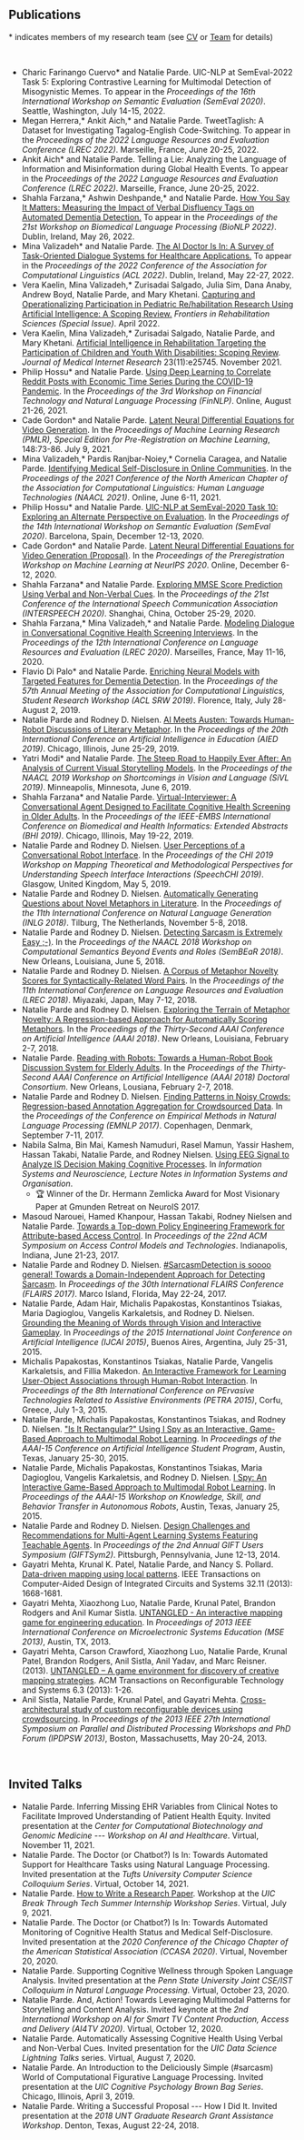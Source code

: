 ## Publications

\* indicates members of my research team (see [CV](http://www.natalieparde.com/files/cv.pdf) or [Team](team.html) for details)

&nbsp;  

* Charic Farinango Cuervo* and Natalie Parde. UIC-NLP at SemEval-2022 Task 5: Exploring Contrastive Learning for 
Multimodal Detection of Misogynistic Memes. To appear in the *Proceedings of the 16th International Workshop on Semantic Evaluation (SemEval 2020)*. Seattle, Washington, July 14-15, 2022.
* Megan Herrera,* Ankit Aich,* and Natalie Parde. TweetTaglish: A Dataset for Investigating Tagalog-English Code-Switching. To appear in the *Proceedings of the 2022 Language Resources and Evaluation Conference (LREC 2022)*. Marseille, France, June 20-25, 2022.
* Ankit Aich* and Natalie Parde. Telling a Lie: Analyzing the Language of Information and Misinformation during Global Health Events. To appear in the *Proceedings of the 2022 Language Resources and Evaluation Conference (LREC 2022)*. Marseille, France, June 20-25, 2022.
* Shahla Farzana,* Ashwin Deshpande,* and Natalie Parde. [How You Say It Matters: Measuring the Impact of Verbal Disfluency Tags on Automated Dementia Detection.](https://www.natalieparde.com/files/bionlp2022_farzana_et_al.pdf) To appear in the *Proceedings of the 21st Workshop on Biomedical Language Processing (BioNLP 2022)*. Dublin, Ireland, May 26, 2022.
* Mina Valizadeh* and Natalie Parde. [The AI Doctor Is In: A Survey of Task-Oriented Dialogue Systems for Healthcare Applications.](https://www.natalieparde.com/files/acl2022_valizadeh_parde.pdf) To appear in the *Proceedings of the 2022 Conference of the Association for Computational Linguistics (ACL 2022)*. Dublin, Ireland, May 22-27, 2022.
* Vera Kaelin, Mina Valizadeh,* Zurisadai Salgado, Julia Sim, Dana Anaby, Andrew Boyd, Natalie Parde, and Mary Khetani. [Capturing and Operationalizing Participation in Pediatric Re/habilitation Research Using Artificial Intelligence: A Scoping Review.](https://www.frontiersin.org/articles/10.3389/fresc.2022.855240/full) *Frontiers in Rehabilitation Sciences (Special Issue)*. April 2022.
* Vera Kaelin, Mina Valizadeh,* Zurisadai Salgado, Natalie Parde, and Mary Khetani. [Artificial Intelligence in Rehabilitation Targeting the Participation of Children and Youth With Disabilities: Scoping Review](https://www.jmir.org/2021/11/e25745). *Journal of Medical Internet Research* 23(11):e25745. November 2021.
* Philip Hossu* and Natalie Parde. [Using Deep Learning to Correlate Reddit Posts with Economic Time Series During the COVID-19 Pandemic](https://aclanthology.org/2021.finnlp-1.2.pdf). In the *Proceedings of the 3rd Workshop on Financial Technology and Natural Language Processing (FinNLP)*. Online, August 21-26, 2021.
* Cade Gordon* and Natalie Parde. [Latent Neural Differential Equations for Video Generation](http://proceedings.mlr.press/v148/gordon21a/gordon21a.pdf). In the *Proceedings of Machine Learning Research (PMLR), Special Edition for Pre-Registration on Machine Learning*, 148:73-86. July 9, 2021.
* Mina Valizadeh,* Pardis Ranjbar-Noiey,* Cornelia Caragea, and Natalie Parde. [Identifying Medical Self-Disclosure in Online Communities](https://www.aclweb.org/anthology/2021.naacl-main.347.pdf). In the *Proceedings of the 2021 Conference of the North American Chapter of the Association for Computational Linguistics: Human Language Technologies (NAACL 2021)*. Online, June 6-11, 2021.
* Philip Hossu* and Natalie Parde. [UIC-NLP at SemEval-2020 Task 10: Exploring an Alternate Perspective on Evaluation](https://www.aclweb.org/anthology/2020.semeval-1.223.pdf). In the *Proceedings of the 14th International Workshop on Semantic Evaluation (SemEval 2020)*. Barcelona, Spain, December 12-13, 2020.
* Cade Gordon* and Natalie Parde. [Latent Neural Differential Equations for Video Generation (Proposal)](https://preregister.science/papers_20neurips/27_paper.pdf). In the *Proceedings of the Preregistration Workshop on Machine Learning at NeurIPS 2020*. Online, December 6-12, 2020.
* Shahla Farzana* and Natalie Parde. [Exploring MMSE Score Prediction Using Verbal and Non-Verbal Cues](http://www.interspeech2020.org/uploadfile/pdf/Wed-SS-1-6-11.pdf). In the *Proceedings of the 21st Conference of the International Speech Communication Association (INTERSPEECH 2020)*. Shanghai, China, October 25-29, 2020.
* Shahla Farzana,* Mina Valizadeh,* and Natalie Parde. [Modeling Dialogue in Conversational Cognitive Health Screening Interviews](http://www.lrec-conf.org/proceedings/lrec2020/pdf/2020.lrec-1.147.pdf). In the *Proceedings of the 12th International Conference on Language Resources and Evaluation (LREC 2020)*. Marseilles, France, May 11-16, 2020.
* Flavio Di Palo* and Natalie Parde. [Enriching Neural Models with Targeted Features for Dementia Detection](https://www.aclweb.org/anthology/P19-2042.pdf). In the *Proceedings of the 57th Annual Meeting of the Association for Computational Linguistics, Student Research Workshop (ACL SRW 2019)*. Florence, Italy, July 28-August 2, 2019.
* Natalie Parde and Rodney D. Nielsen. [AI Meets Austen: Towards Human-Robot Discussions of Literary Metaphor](https://link.springer.com/chapter/10.1007/978-3-030-23207-8_40). In the *Proceedings of the 20th International Conference on Artificial Intelligence in Education (AIED 2019)*. Chicago, Illinois, June 25-29, 2019.
* Yatri Modi* and Natalie Parde. [The Steep Road to Happily Ever After: An Analysis of Current Visual Storytelling Models](https://www.aclweb.org/anthology/W19-1805). In the *Proceedings of the NAACL 2019 Workshop on Shortcomings in Vision and Language (SiVL 2019)*. Minneapolis, Minnesota, June 6, 2019.
* Shahla Farzana* and Natalie Parde. [Virtual-Interviewer: A Conversational Agent Designed to Facilitate Cognitive Health Screening in Older Adults](files/bhi2019_farzana_parde.pdf). In the *Proceedings of the IEEE-EMBS International Conference on Biomedical and Health Informatics: Extended Abstracts (BHI 2019)*. Chicago, Illinois, May 19-22, 2019.
* Natalie Parde and Rodney D. Nielsen. [User Perceptions of a Conversational Robot Interface](http://www.natalieparde.com/papers/parde_speechchi.pdf). In the *Proceedings of the CHI 2019 Workshop on Mapping Theoretical and Methodological Perspectives for Understanding Speech Interface Interactions (SpeechCHI 2019)*. Glasgow, United Kingdom, May 5, 2019.
* Natalie Parde and Rodney D. Nielsen. [Automatically Generating Questions about Novel Metaphors in Literature](http://www.aclweb.org/anthology/W18-6533). In the *Proceedings of the 11th International Conference on Natural Language Generation (INLG 2018)*. Tilburg, The Netherlands, November 5-8, 2018.
* Natalie Parde and Rodney D. Nielsen. [Detecting Sarcasm is Extremely Easy ;-)](https://www.aclweb.org/anthology/W18-1303.pdf). In the *Proceedings of the NAACL 2018 Workshop on Computational Semantics Beyond Events and Roles (SemBEaR 2018)*. New Orleans, Louisiana, June 5, 2018.
* Natalie Parde and Rodney D. Nielsen. [A Corpus of Metaphor Novelty Scores for Syntactically-Related Word Pairs](http://www.lrec-conf.org/proceedings/lrec2018/pdf/242.pdf). In the *Proceedings of the 11th International Conference on Language Resources and Evaluation (LREC 2018)*. Miyazaki, Japan, May 7-12, 2018.
* Natalie Parde and Rodney D. Nielsen. [Exploring the Terrain of Metaphor Novelty: A Regression-based Approach for Automatically Scoring Metaphors](https://ojs.aaai.org/index.php/AAAI/article/view/11940). In the *Proceedings of the Thirty-Second AAAI Conference on Artificial Intelligence (AAAI 2018)*. New Orleans, Louisiana, February 2-7, 2018.
* Natalie Parde. [Reading with Robots: Towards a Human-Robot Book Discussion System for Elderly Adults](https://www.aaai.org/ocs/index.php/AAAI/AAAI18/paper/viewFile/16173/16438). In the *Proceedings of the Thirty-Second AAAI Conference on Artificial Intelligence (AAAI 2018) Doctoral Consortium*. New Orleans, Lousiana, February 2-7, 2018.
* Natalie Parde and Rodney D. Nielsen. [Finding Patterns in Noisy Crowds: Regression-based Annotation Aggregation for Crowdsourced Data](http://www.aclweb.org/anthology/D17-1204). In the *Proceedings of the Conference on Empirical Methods in Natural Language Processing (EMNLP 2017)*. Copenhagen, Denmark, September 7-11, 2017.
* Nabila Salma, Bin Mai, Kamesh Namuduri, Rasel Mamun, Yassir Hashem, Hassan Takabi, Natalie Parde, and Rodney Nielsen. [Using EEG Signal to Analyze IS Decision Making Cognitive Processes](https://link.springer.com/chapter/10.1007/978-3-319-67431-5_24). In *Information Systems and Neuroscience, Lecture Notes in Information Systems and Organisation*.
    * 🏆 Winner of the Dr. Hermann Zemlicka Award for Most Visionary Paper at Gmunden Retreat on NeuroIS 2017.
* Masoud Narouei, Hamed Khanpour, Hassan Takabi, Rodney Nielsen and Natalie Parde. [Towards a Top-down Policy Engineering Framework for Attribute-based Access Control](http://dl.acm.org/citation.cfm?id=3078874). In *Proceedings of the 22nd ACM Symposium on Access Control Models and Technologies*. Indianapolis, Indiana, June 21-23, 2017.
* Natalie Parde and Rodney D. Nielsen. [#SarcasmDetection is soooo general! Towards a Domain-Independent Approach for Detecting Sarcasm](https://www.aaai.org/ocs/index.php/FLAIRS/FLAIRS17/paper/download/15421/14939). In *Proceedings of the 30th International FLAIRS Conference (FLAIRS 2017)*. Marco Island, Florida, May 22-24, 2017.
* Natalie Parde, Adam Hair, Michalis Papakostas, Konstantinos Tsiakas, Maria Dagioglou, Vangelis Karkaletsis, and Rodney D. Nielsen. [Grounding the Meaning of Words through Vision and Interactive Gameplay](https://www.ijcai.org/Proceedings/15/Papers/269.pdf). In *Proceedings of the 2015 International Joint Conference on Artificial Intelligence (IJCAI 2015)*, Buenos Aires, Argentina, July 25-31, 2015.
* Michalis Papakostas, Konstantinos Tsiakas, Natalie Parde, Vangelis Karkaletsis, and Fillia Makedon. [An Interactive Framework for Learning User-Object Associations through Human-Robot Interaction](http://dl.acm.org/citation.cfm?id=2769521). In *Proceedings of the 8th International Conference on PErvasive Technologies Related to Assistive Environments (PETRA 2015)*, Corfu, Greece, July 1-3, 2015.
* Natalie Parde, Michalis Papakostas, Konstantinos Tsiakas, and Rodney D. Nielsen. ["Is It Rectangular?" Using I Spy as an Interactive, Game-Based Approach to Multimodal Robot Learning](https://www.aaai.org/ocs/index.php/AAAI/AAAI15/paper/viewFile/9565/9727). In *Proceedings of the AAAI-15 Conference on Artificial Intelligence Student Program*, Austin, Texas, January 25-30, 2015.
* Natalie Parde, Michalis Papakostas, Konstantinos Tsiakas, Maria Dagioglou, Vangelis Karkaletsis, and Rodney D. Nielsen. [I Spy: An Interactive Game-Based Approach to Multimodal Robot Learning](https://www.aaai.org/ocs/index.php/WS/AAAIW15/paper/view/10074/10210). In *Proceedings of the AAAI-15 Workshop on Knowledge, Skill, and Behavior Transfer in Autonomous Robots*, Austin, Texas, January 25, 2015.
* Natalie Parde and Rodney D. Nielsen. [Design Challenges and Recommendations for Multi-Agent Learning Systems Featuring Teachable Agents](https://books.google.com/books?id=M62MBgAAQBAJ&lpg=PA147&dq=Design%20Challenges%20and%20Recommendations%20for%20Multi-Agent%20Learning%20Systems%20Featuring%20Teachable%20Agents&pg=PA147#v=onepage&q=Design%20Challenges%20and%20Recommendations%20for%20Multi-Agent%20Learning%20Systems%20Featuring%20Teachable%20Agents&f=false). In *Proceedings of the 2nd Annual GIFT Users Symposium (GIFTSym2)*. Pittsburgh, Pennsylvania, June 12-13, 2014.
* Gayatri Mehta, Krunal K. Patel, Natalie Parde, and Nancy S. Pollard. [Data-driven mapping using local patterns](http://ieeexplore.ieee.org/document/6634546/). IEEE Transactions on Computer-Aided Design of Integrated Circuits and Systems 32.11 (2013): 1668-1681.
* Gayatri Mehta, Xiaozhong Luo, Natalie Parde, Krunal Patel, Brandon Rodgers and Anil Kumar Sistla. [UNTANGLED - An interactive mapping game for engineering education](http://ieeexplore.ieee.org/document/6566700/). In *Proceedings of 2013 IEEE International Conference on Microelectronic Systems Education (MSE 2013)*, Austin, TX, 2013.
* Gayatri Mehta, Carson Crawford, Xiaozhong Luo, Natalie Parde, Krunal Patel, Brandon Rodgers, Anil Sistla, Anil Yadav, and Marc Reisner. (2013). [UNTANGLED – A game environment for discovery of creative mapping strategies](http://dl.acm.org/citation.cfm?id=2517325&CFID=764694637&CFTOKEN=38879347). ACM Transactions on Reconfigurable Technology and Systems 6.3 (2013): 1-26.
* Anil Sistla, Natalie Parde, Krunal Patel, and Gayatri Mehta. [Cross-architectural study of custom reconfigurable devices using crowdsourcing](http://ieeexplore.ieee.org/document/6650889/). In *Proceedings of the 2013 IEEE 27th International Symposium on Parallel and Distributed Processing Workshops and PhD Forum (IPDPSW 2013)*, Boston, Massachusetts, May 20-24, 2013.

&nbsp;  

## Invited Talks

* Natalie Parde. Inferring Missing EHR Variables from Clinical Notes to Facilitate Improved Understanding of Patient Health Equity. Invited presentation at the *Center for Computational Biotechnology and Genomic Medicine --- Workshop on AI and Healthcare*. Virtual, November 11, 2021.
* Natalie Parde. The Doctor (or Chatbot?) Is In: Towards Automated Support for Healthcare Tasks using Natural Language Processing. Invited presentation at the *Tufts University Computer Science Colloquium Series*. Virtual, October 14, 2021.
* Natalie Parde. [How to Write a Research Paper](http://www.natalieparde.com/files/how_to_write_a_research_paper.pdf). Workshop at the *UIC Break Through Tech Summer Internship Workshop Series*. Virtual, July 9, 2021.
* Natalie Parde. The Doctor (or Chatbot?) Is In: Towards Automated Monitoring of Cognitive Health Status and Medical Self-Disclosure. Invited presentation at the *2020 Conference of the Chicago Chapter of the American Statistical Association (CCASA 2020)*. Virtual, November 20, 2020.
* Natalie Parde. Supporting Cognitive Wellness through Spoken Language Analysis. Invited presentation at the *Penn State University Joint CSE/IST Colloquium in Natural Language Processing*. Virtual, October 23, 2020.
* Natalie Parde. And, Action! Towards Leveraging Multimodal Patterns for Storytelling and Content Analysis. Invited keynote at the *2nd International Workshop on AI for Smart TV Content Production, Access and Delivery (AI4TV 2020)*. Virtual, October 12, 2020.
* Natalie Parde. Automatically Assessing Cognitive Health Using Verbal and Non-Verbal Cues. Invited presentation for the *UIC Data Science Lightning Talks* series. Virtual, August 7, 2020.
* Natalie Parde. An Introduction to the Deliciously Simple (#sarcasm) World of Computational Figurative Language Processing. Invited presentation at the *UIC Cognitive Psychology Brown Bag Series*. Chicago, Illinois, April 3, 2019.
* Natalie Parde. Writing a Successful Proposal --- How I Did It. Invited presentation at the *2018 UNT Graduate Research Grant Assistance Workshop*. Denton, Texas, August 22-24, 2018.

